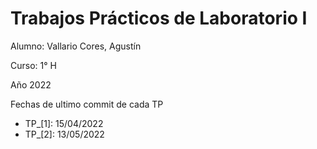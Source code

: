 # Trabajos Prácticos de Laboratorio I

Alumno: Vallario Cores, Agustín

Curso: 1° H

Año 2022

Fechas de ultimo commit de cada TP
  - TP_[1]: 15/04/2022
  - TP_[2]: 13/05/2022
